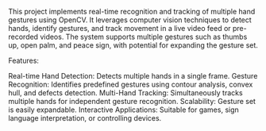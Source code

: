 This project implements real-time recognition and tracking of multiple hand gestures using OpenCV. It leverages computer vision techniques to detect hands, identify gestures, and track movement in a live video feed or pre-recorded videos. The system supports multiple gestures such as thumbs up, open palm, and peace sign, with potential for expanding the gesture set.

Features:

Real-time Hand Detection: Detects multiple hands in a single frame.
Gesture Recognition: Identifies predefined gestures using contour analysis, convex hull, and defects detection.
Multi-Hand Tracking: Simultaneously tracks multiple hands for independent gesture recognition.
Scalability: Gesture set is easily expandable.
Interactive Applications: Suitable for games, sign language interpretation, or controlling devices.
